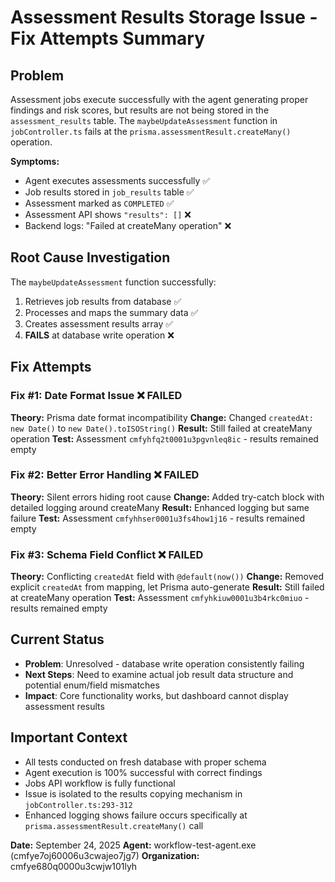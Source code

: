 # Assessment Results Storage Issue - Fix Attempts Summary

## Problem
Assessment jobs execute successfully with the agent generating proper findings and risk scores, but results are not being stored in the `assessment_results` table. The `maybeUpdateAssessment` function in `jobController.ts` fails at the `prisma.assessmentResult.createMany()` operation.

**Symptoms:**
- Agent executes assessments successfully ✅
- Job results stored in `job_results` table ✅
- Assessment marked as `COMPLETED` ✅
- Assessment API shows `"results": []` ❌
- Backend logs: "Failed at createMany operation" ❌

## Root Cause Investigation
The `maybeUpdateAssessment` function successfully:
1. Retrieves job results from database ✅
2. Processes and maps the summary data ✅
3. Creates assessment results array ✅
4. **FAILS** at database write operation ❌

## Fix Attempts

### Fix #1: Date Format Issue ❌ FAILED
**Theory:** Prisma date format incompatibility
**Change:** Changed `createdAt: new Date()` to `new Date().toISOString()`
**Result:** Still failed at createMany operation
**Test:** Assessment `cmfyhfq2t0001u3pgvnleq8ic` - results remained empty

### Fix #2: Better Error Handling ❌ FAILED
**Theory:** Silent errors hiding root cause
**Change:** Added try-catch block with detailed logging around createMany
**Result:** Enhanced logging but same failure
**Test:** Assessment `cmfyhhser0001u3fs4how1j16` - results remained empty

### Fix #3: Schema Field Conflict ❌ FAILED
**Theory:** Conflicting `createdAt` field with `@default(now())`
**Change:** Removed explicit `createdAt` from mapping, let Prisma auto-generate
**Result:** Still failed at createMany operation
**Test:** Assessment `cmfyhkiuw0001u3b4rkc0miuo` - results remained empty

## Current Status
- **Problem**: Unresolved - database write operation consistently failing
- **Next Steps**: Need to examine actual job result data structure and potential enum/field mismatches
- **Impact**: Core functionality works, but dashboard cannot display assessment results

## Important Context
- All tests conducted on fresh database with proper schema
- Agent execution is 100% successful with correct findings
- Jobs API workflow is fully functional
- Issue is isolated to the results copying mechanism in `jobController.ts:293-312`
- Enhanced logging shows failure occurs specifically at `prisma.assessmentResult.createMany()` call

**Date:** September 24, 2025
**Agent:** workflow-test-agent.exe (cmfye7oj60006u3cwajeo7jg7)
**Organization:** cmfye680q0000u3cwjw101lyh